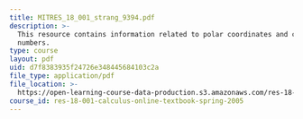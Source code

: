 ```yaml
---
title: MITRES_18_001_strang_9394.pdf
description: >-
  This resource contains information related to polar coordinates and complex
  numbers.
type: course
layout: pdf
uid: d7f8383935f24726e348445684103c2a
file_type: application/pdf
file_location: >-
  https://open-learning-course-data-production.s3.amazonaws.com/res-18-001-calculus-online-textbook-spring-2005/d7f8383935f24726e348445684103c2a_MITRES_18_001_strang_9394.pdf
course_id: res-18-001-calculus-online-textbook-spring-2005
---
```

